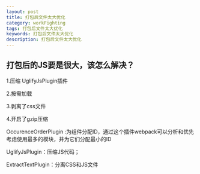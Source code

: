 ```yaml
---
layout: post
title: 打包后文件太大优化
category: workFighting
tags: 打包后文件太大优化
keywords: 打包后文件太大优化
description: 打包后文件太大优化
---
```


## 打包后的JS要是很大，该怎么解决？
1.压缩 UglifyJsPlugin插件

2.按需加载 

3.剥离了css文件 

4.开启了gzip压缩


OccurenceOrderPlugin :为组件分配ID，通过这个插件webpack可以分析和优先考虑使用最多的模块，并为它们分配最小的ID

UglifyJsPlugin：压缩JS代码；

ExtractTextPlugin：分离CSS和JS文件
